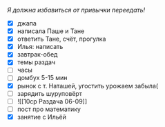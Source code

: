 *Я должна избавиться от привычки переедать!*
- [x] джапа 
- [x] написала Паше и Тане
- [x] ответить Тане, счёт, прогулка
- [x] Илья: написать
- [x] завтрак-обед
- [x] темы раздач
- [ ] часы
- [ ] домбух 5-15 мин
- [x] рынок с т. Наташей, угостить урожаем забыла(
- [ ] зарядить шуруповёрт 
- [ ] ![[10ср Раздача 06-09]]
- [ ] пост про математику
- [x] занятие с Ильёй 